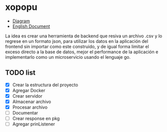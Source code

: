 # xopopu

- [Diagram](./diagram/README.md)
- [English Document](./README_EN.md)

La idea es crear una herramienta de backend que resiva un archivo .csv y lo regrese en un formato json, para utilizar los datos en la aplicación del frontend sin importar como este construido, y de igual forma limitar el exceso directo a la base de datos, mejor el performance de la aplicación e implementarlo como un microservicio usando el lenguaje go.

## TODO list
- [x] Crear la estructura del proyecto
- [x] Agregar Docker
- [x] Crear servidor
- [x] Almacenar archivo
- [x] Procesar archivo
- [ ] Documentar
- [ ] Crear response en pkg
- [ ] Agregar prinListener
